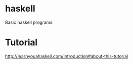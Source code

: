 # haskell
Basic haskell programs

# Tutorial 
http://learnyouahaskell.com/introduction#about-this-tutorial

